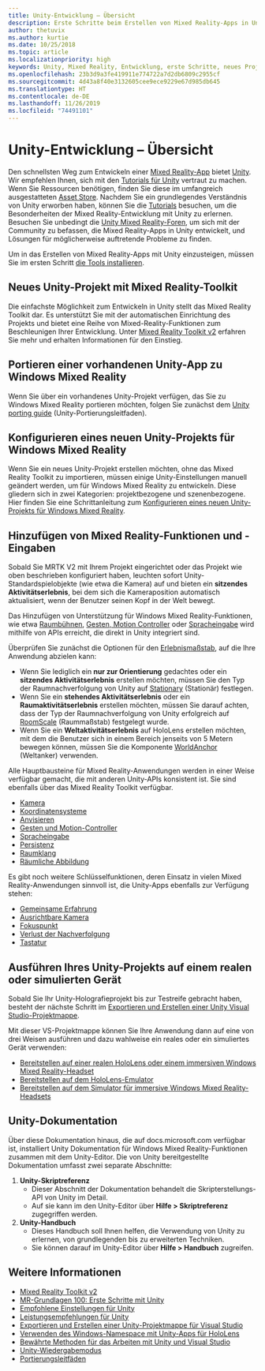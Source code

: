 ```yaml
---
title: Unity-Entwicklung – Übersicht
description: Erste Schritte beim Erstellen von Mixed Reality-Apps in Unity.
author: thetuvix
ms.author: kurtie
ms.date: 10/25/2018
ms.topic: article
ms.localizationpriority: high
keywords: Unity, Mixed Reality, Entwicklung, erste Schritte, neues Projekt, Portieren, Funktion, Kamera, Simulation, Emulation, Dokumentation
ms.openlocfilehash: 23b3d9a3fe419911e774722a7d2db6809c2955cf
ms.sourcegitcommit: 4d43a8f40e3132605cee9ece9229e67d985db645
ms.translationtype: HT
ms.contentlocale: de-DE
ms.lasthandoff: 11/26/2019
ms.locfileid: "74491101"
---
```

# <a name="unity-development-overview"></a>Unity-Entwicklung – Übersicht

Den schnellsten Weg zum Entwickeln einer [Mixed Reality-App](app-views.md) bietet [Unity](https://unity.com). Wir empfehlen Ihnen, sich mit den [Tutorials für Unity](https://unity3d.com/learn/tutorials) vertraut zu machen. Wenn Sie Ressourcen benötigen, finden Sie diese im umfangreich ausgestatteten [Asset Store](https://www.assetstore.unity3d.com/). Nachdem Sie ein grundlegendes Verständnis von Unity erworben haben, können Sie die [Tutorials](tutorials.md) besuchen, um die Besonderheiten der Mixed Reality-Entwicklung mit Unity zu erlernen. Besuchen Sie unbedingt die [Unity Mixed Reality-Foren](https://forum.unity3d.com/forums/hololens.102/), um sich mit der Community zu befassen, die Mixed Reality-Apps in Unity entwickelt, und Lösungen für möglicherweise auftretende Probleme zu finden.

Um in das Erstellen von Mixed Reality-Apps mit Unity einzusteigen, müssen Sie im ersten Schritt [die Tools installieren](install-the-tools.md). 

## <a name="new-unity-project-with-mixed-reality-toolkit"></a>Neues Unity-Projekt mit Mixed Reality-Toolkit 

Die einfachste Möglichkeit zum Entwickeln in Unity stellt das Mixed Reality Toolkit dar. Es unterstützt Sie mit der automatischen Einrichtung des Projekts und bietet eine Reihe von Mixed-Reality-Funktionen zum Beschleunigen Ihrer Entwicklung. Unter [Mixed Reality Toolkit v2](mrtk-getting-started.md) erfahren Sie mehr und erhalten Informationen für den Einstieg. 

## <a name="porting-an-existing-unity-app-to-windows-mixed-reality"></a>Portieren einer vorhandenen Unity-App zu Windows Mixed Reality

Wenn Sie über ein vorhandenes Unity-Projekt verfügen, das Sie zu Windows Mixed Reality portieren möchten, folgen Sie zunächst dem [Unity porting guide](porting-guides.md) (Unity-Portierungsleitfaden).

## <a name="configuring-new-unity-project-for-windows-mixed-reality"></a>Konfigurieren eines neuen Unity-Projekts für Windows Mixed Reality

Wenn Sie ein neues Unity-Projekt erstellen möchten, ohne das Mixed Reality Toolkit zu importieren, müssen einige Unity-Einstellungen manuell geändert werden, um für Windows Mixed Reality zu entwickeln. Diese gliedern sich in zwei Kategorien: projektbezogene und szenenbezogene. Hier finden Sie eine Schrittanleitung zum [Konfigurieren eines neuen Unity-Projekts für Windows Mixed Reality](Configure-Unity-Project.md).

## <a name="adding-mixed-reality-capabilities-and-inputs"></a>Hinzufügen von Mixed Reality-Funktionen und -Eingaben

Sobald Sie MRTK V2 mit Ihrem Projekt eingerichtet oder das Projekt wie oben beschrieben konfiguriert haben, leuchten sofort Unity-Standardspielobjekte (wie etwa die Kamera) auf und bieten ein **sitzendes Aktivitätserlebnis**, bei dem sich die Kameraposition automatisch aktualisiert, wenn der Benutzer seinen Kopf in der Welt bewegt.

Das Hinzufügen von Unterstützung für Windows Mixed Reality-Funktionen, wie etwa [Raumbühnen](coordinate-systems.md#spatial-coordinate-systems), [Gesten, Motion Controller](gestures-and-motion-controllers-in-unity.md) oder [Spracheingabe](voice-input-in-unity.md) wird mithilfe von APIs erreicht, die direkt in Unity integriert sind. 

Überprüfen Sie zunächst die Optionen für den [Erlebnismaßstab](coordinate-systems.md), auf die Ihre Anwendung abzielen kann:
* Wenn Sie lediglich ein **nur zur Orientierung** gedachtes oder ein **sitzendes Aktivitätserlebnis** erstellen möchten, müssen Sie den Typ der Raumnachverfolgung von Unity auf [Stationary](coordinate-systems-in-unity.md#building-an-orientation-only-or-seated-scale-experience) (Stationär) festlegen.
* Wenn Sie ein **stehendes Aktivitätserlebnis** oder ein **Raumaktivitätserlebnis** erstellen möchten, müssen Sie darauf achten, dass der Typ der Raumnachverfolgung von Unity erfolgreich auf [RoomScale](coordinate-systems-in-unity.md#building-an-orientation-only-or-seated-scale-experience) (Raummaßstab) festgelegt wurde.
* Wenn Sie ein **Weltaktivitätserlebnis** auf HoloLens erstellen möchten, mit dem die Benutzer sich in einem Bereich jenseits von 5 Metern bewegen können, müssen Sie die Komponente [WorldAnchor](coordinate-systems-in-unity.md#building-a-world-scale-experience) (Weltanker) verwenden.

Alle Hauptbausteine für Mixed Reality-Anwendungen werden in einer Weise verfügbar gemacht, die mit anderen Unity-APIs konsistent ist. Sie sind ebenfalls über das Mixed Reality Toolkit verfügbar.
* [Kamera](camera-in-unity.md)
* [Koordinatensysteme](coordinate-systems-in-unity.md)
* [Anvisieren](gaze-in-unity.md)
* [Gesten und Motion-Controller](gestures-and-motion-controllers-in-unity.md)
* [Spracheingabe](voice-input-in-unity.md)
* [Persistenz](persistence-in-unity.md)
* [Raumklang](spatial-sound-in-unity.md)
* [Räumliche Abbildung](spatial-mapping-in-unity.md)

Es gibt noch weitere Schlüsselfunktionen, deren Einsatz in vielen Mixed Reality-Anwendungen sinnvoll ist, die Unity-Apps ebenfalls zur Verfügung stehen:
* [Gemeinsame Erfahrung](shared-experiences-in-unity.md)
* [Ausrichtbare Kamera](locatable-camera-in-unity.md)
* [Fokuspunkt](focus-point-in-unity.md)
* [Verlust der Nachverfolgung](tracking-loss-in-unity.md)
* [Tastatur](keyboard-input-in-unity.md)

## <a name="running-your-unity-project-on-a-real-or-simulated-device"></a>Ausführen Ihres Unity-Projekts auf einem realen oder simulierten Gerät

Sobald Sie Ihr Unity-Holografieprojekt bis zur Testreife gebracht haben, besteht der nächste Schritt im [Exportieren und Erstellen einer Unity Visual Studio-Projektmappe](exporting-and-building-a-unity-visual-studio-solution.md).

Mit dieser VS-Projektmappe können Sie Ihre Anwendung dann auf eine von drei Weisen ausführen und dazu wahlweise ein reales oder ein simuliertes Gerät verwenden:
* [Bereitstellen auf einer realen HoloLens oder einem immersiven Windows Mixed Reality-Headset](using-visual-studio.md)
* [Bereitstellen auf dem HoloLens-Emulator](using-the-hololens-emulator.md)
* [Bereitstellen auf dem Simulator für immersive Windows Mixed Reality-Headsets](using-the-windows-mixed-reality-simulator.md)

## <a name="unity-documentation"></a>Unity-Dokumentation

Über diese Dokumentation hinaus, die auf docs.microsoft.com verfügbar ist, installiert Unity Dokumentation für Windows Mixed Reality-Funktionen zusammen mit dem Unity-Editor. Die von Unity bereitgestellte Dokumentation umfasst zwei separate Abschnitte:
1. **Unity-Skriptreferenz**
    * Dieser Abschnitt der Dokumentation behandelt die Skripterstellungs-API von Unity im Detail.
    * Auf sie kann im den Unity-Editor über **Hilfe > Skriptreferenz** zugegriffen werden.
2. **Unity-Handbuch**
    * Dieses Handbuch soll Ihnen helfen, die Verwendung von Unity zu erlernen, von grundlegenden bis zu erweiterten Techniken.
    * Sie können darauf im Unity-Editor über **Hilfe > Handbuch** zugreifen.

## <a name="see-also"></a>Weitere Informationen
* [Mixed Reality Toolkit v2](mrtk-getting-started.md)
* [MR-Grundlagen 100: Erste Schritte mit Unity](holograms-100.md)
* [Empfohlene Einstellungen für Unity](recommended-settings-for-unity.md)
* [Leistungsempfehlungen für Unity](performance-recommendations-for-unity.md)
* [Exportieren und Erstellen einer Unity-Projektmappe für Visual Studio](exporting-and-building-a-unity-visual-studio-solution.md)
* [Verwenden des Windows-Namespace mit Unity-Apps für HoloLens](using-the-windows-namespace-with-unity-apps-for-hololens.md)
* [Bewährte Methoden für das Arbeiten mit Unity und Visual Studio](best-practices-for-working-with-unity-and-visual-studio.md)
* [Unity-Wiedergabemodus](unity-play-mode.md)
* [Portierungsleitfäden](porting-guides.md)

